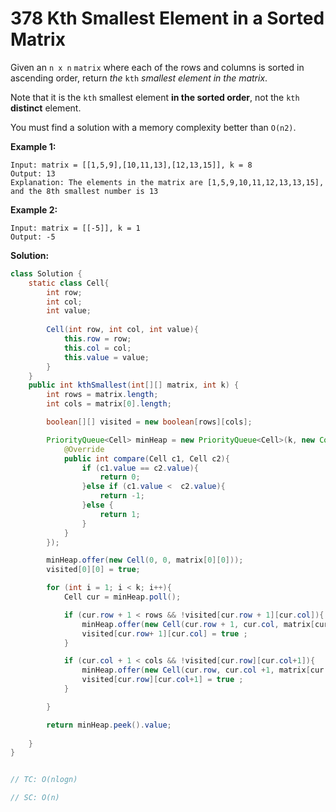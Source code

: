 # 378 Kth Smallest Element in a Sorted Matrix

Given an `n x n` `matrix` where each of the rows and columns is sorted in ascending order, return *the* `kth` *smallest element in the matrix*.

Note that it is the `kth` smallest element **in the sorted order**, not the `kth` **distinct** element.

You must find a solution with a memory complexity better than `O(n2)`.

 

**Example 1:**

```
Input: matrix = [[1,5,9],[10,11,13],[12,13,15]], k = 8
Output: 13
Explanation: The elements in the matrix are [1,5,9,10,11,12,13,13,15], and the 8th smallest number is 13
```

**Example 2:**

```
Input: matrix = [[-5]], k = 1
Output: -5
```

 

**Solution:**

```java
class Solution {
    static class Cell{
        int row;
        int col;
        int value;
        
        Cell(int row, int col, int value){
            this.row = row;
            this.col = col;
            this.value = value;
        }
    }
    public int kthSmallest(int[][] matrix, int k) {
        int rows = matrix.length;
        int cols = matrix[0].length;

        boolean[][] visited = new boolean[rows][cols];

        PriorityQueue<Cell> minHeap = new PriorityQueue<Cell>(k, new Comparator<Cell>(){
            @Override
            public int compare(Cell c1, Cell c2){
                if (c1.value == c2.value){
                    return 0;
                }else if (c1.value <  c2.value){
                    return -1;
                }else {
                    return 1;
                }
            }
        });

        minHeap.offer(new Cell(0, 0, matrix[0][0]));
        visited[0][0] = true;

        for (int i = 1; i < k; i++){
            Cell cur = minHeap.poll();

            if (cur.row + 1 < rows && !visited[cur.row + 1][cur.col]){
                minHeap.offer(new Cell(cur.row + 1, cur.col, matrix[cur.row+1][cur.col]));
                visited[cur.row+ 1][cur.col] = true ;
            }

            if (cur.col + 1 < cols && !visited[cur.row][cur.col+1]){
                minHeap.offer(new Cell(cur.row, cur.col +1, matrix[cur.row][cur.col+1]));
                visited[cur.row][cur.col+1] = true ;
            }

        }

        return minHeap.peek().value;
        
    }
}


// TC: O(nlogn)

// SC: O(n)
```

